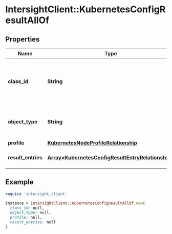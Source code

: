 # IntersightClient::KubernetesConfigResultAllOf

## Properties

| Name | Type | Description | Notes |
| ---- | ---- | ----------- | ----- |
| **class_id** | **String** | The fully-qualified name of the instantiated, concrete type. This property is used as a discriminator to identify the type of the payload when marshaling and unmarshaling data. | [default to &#39;kubernetes.ConfigResult&#39;] |
| **object_type** | **String** | The fully-qualified name of the instantiated, concrete type. The value should be the same as the &#39;ClassId&#39; property. | [default to &#39;kubernetes.ConfigResult&#39;] |
| **profile** | [**KubernetesNodeProfileRelationship**](KubernetesNodeProfileRelationship.md) |  | [optional] |
| **result_entries** | [**Array&lt;KubernetesConfigResultEntryRelationship&gt;**](KubernetesConfigResultEntryRelationship.md) | An array of relationships to kubernetesConfigResultEntry resources. | [optional] |

## Example

```ruby
require 'intersight_client'

instance = IntersightClient::KubernetesConfigResultAllOf.new(
  class_id: null,
  object_type: null,
  profile: null,
  result_entries: null
)
```

